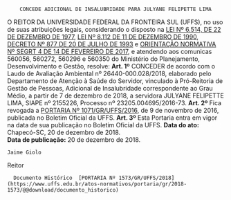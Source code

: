         CONCEDE ADICIONAL DE INSALUBRIDADE PARA JULYANE FELIPETTE LIMA  

 O REITOR DA UNIVERSIDADE FEDERAL DA FRONTEIRA SUL (UFFS), no uso de suas atribuições legais, considerando o disposto na [LEI Nº 6.514, DE 22 DE DEZEMBRO DE 1977](http://www.planalto.gov.br/ccivil_03/leis/l6514.htm), [LEI Nº 8.112 DE 11 DE DEZEMBRO DE 1990](http://www.planalto.gov.br/ccivil_03/Leis/L8112cons.htm), [DECRETO Nº 877 DE 20 DE JULHO DE 1993](http://www.planalto.gov.br/ccivil_03/decreto/Antigos/D877.htm) e [ORIENTAÇÃO NORMATIVA Nº SEGRT 4 DE 14 DE FEVEREIRO DE 2017](http://pesquisa.in.gov.br/imprensa/jsp/visualiza/index.jsp?data=23/02/2017&jornal=1&pagina=68&totalArquivos=84), e atendendo aos comunicas 560056, 560272, 560296 e 560350 do Ministério do Planejamento, Desenvolvimento e Gestão, resolve:   **Art. 1º**  CONCEDER de acordo com o Laudo de Avaliação Ambiental nº 26440-000.028/2018, elaborado pelo Departamento de Atenção à Saúde do Servidor, vinculado à Pró-Reitoria de Gestão de Pessoas, Adicional de Insalubridade correspondente ao Grau Médio, a partir de 7 de dezembro de 2018, a servidora JULYANE FELIPETTE LIMA, SIAPE nº 2155226, Processo nº 23205.004695/2016-73.   **Art. 2º**  Fica revogada a [PORTARIA Nº 1071/GR/UFFS/2016](https://www.uffs.edu.br/atos-normativos/portaria/gr/2016-1071), de 9 de novembro de 2016, publicada no Boletim Oficial da UFFS.   **Art. 3º**  Esta Portaria entra em vigor na data de sua publicação no Boletim Oficial da UFFS.      **Data do ato:** Chapecó-SC, 20 de dezembro de 2018.   
 **Data de publicação:**  20 de dezembro de 2018. 

    Jaime Giolo   
 Reitor 

      Documento Histórico  [PORTARIA Nº 1573/GR/UFFS/2018](https://www.uffs.edu.br/atos-normativos/portaria/gr/2018-1573/@@download/documento_historico)     
      